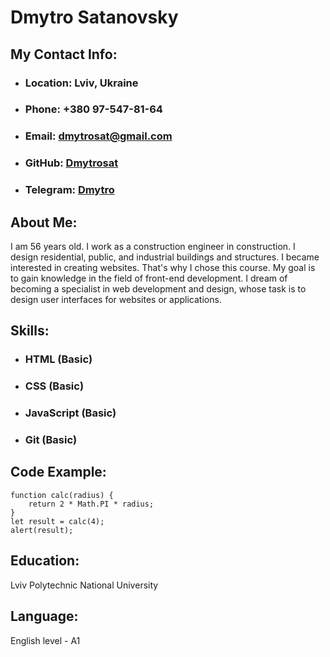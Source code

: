 # Dmytro Satanovsky
## My Contact Info:
* ### Location: Lviv, Ukraine
* ### Phone: +380 97-547-81-64
* ### Email: dmytrosat@gmail.com
* ### GitHub: [Dmytrosat](https://github.com/Dmytrosat)
* ### Telegram: [Dmytro](https://t.me/dmytrosat)
## About Me:
 I am 56 years old. I work as a construction engineer in construction. I design residential, public, and industrial buildings and structures.  I became interested in creating websites. That's why I chose this course. My goal is to gain knowledge in the field of front-end development.  I dream of becoming a specialist in web development and design, whose task is to design user interfaces for websites or applications.
## Skills:
* ### HTML (Basic)
* ### CSS (Basic)
* ### JavaScript (Basic)
* ### Git (Basic)
## Code Example:
``` 
function calc(radius) {
    return 2 * Math.PI * radius;
}
let result = calc(4);
alert(result); 
```

## Education:
Lviv Polytechnic National University

## Language:
English level - A1
